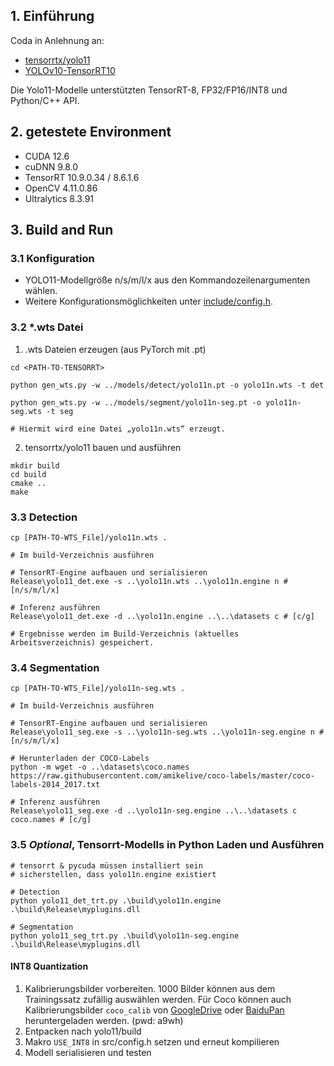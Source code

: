 ## 1. Einführung

Coda in Anlehnung an: 
- [tensorrtx/yolo11](https://github.com/wang-xinyu/tensorrtx/tree/master/yolo11)
- [YOLOv10-TensorRT10](https://github.com/mpj1234/YOLOv10-TensorRT10)

Die Yolo11-Modelle unterstützten TensorRT-8, FP32/FP16/INT8 und Python/C++ API.

## 2. getestete Environment

* CUDA 12.6
* cuDNN 9.8.0
* TensorRT 10.9.0.34 / 8.6.1.6
* OpenCV 4.11.0.86
* Ultralytics 8.3.91

## 3. Build and Run

### 3.1 Konfiguration

* YOLO11-Modellgröße n/s/m/l/x aus den Kommandozeilenargumenten wählen.
* Weitere Konfigurationsmöglichkeiten unter [include/config.h](include/config.h).

### 3.2 *.wts Datei

1. .wts Dateien erzeugen (aus PyTorch mit .pt)

```shell
cd <PATH-TO-TENSORRT>

python gen_wts.py -w ../models/detect/yolo11n.pt -o yolo11n.wts -t det

python gen_wts.py -w ../models/segment/yolo11n-seg.pt -o yolo11n-seg.wts -t seg

# Hiermit wird eine Datei „yolo11n.wts“ erzeugt.
```

2. tensorrtx/yolo11 bauen und ausführen

```shell
mkdir build
cd build
cmake ..
make
```


### 3.3 Detection
```shell
cp [PATH-TO-WTS_File]/yolo11n.wts .

# Im build-Verzeichnis ausführen

# TensorRT-Engine aufbauen und serialisieren
Release\yolo11_det.exe -s ..\yolo11n.wts ..\yolo11n.engine n # [n/s/m/l/x]

# Inferenz ausführen
Release\yolo11_det.exe -d ..\yolo11n.engine ..\..\datasets c # [c/g]

# Ergebnisse werden im Build-Verzeichnis (aktuelles Arbeitsverzeichnis) gespeichert.
```



### 3.4 Segmentation
```shell
cp [PATH-TO-WTS_File]/yolo11n-seg.wts .

# Im build-Verzeichnis ausführen

# TensorRT-Engine aufbauen und serialisieren
Release\yolo11_seg.exe -s ..\yolo11n-seg.wts ..\yolo11n-seg.engine n # [n/s/m/l/x]

# Herunterladen der COCO-Labels
python -m wget -o ..\datasets\coco.names https://raw.githubusercontent.com/amikelive/coco-labels/master/coco-labels-2014_2017.txt

# Inferenz ausführen
Release\yolo11_seg.exe -d ..\yolo11n-seg.engine ..\..\datasets c coco.names # [c/g]
```



### 3.5 *Optional*, Tensorrt-Modells in Python Laden und Ausführen 

```shell
# tensorrt & pycuda müssen installiert sein
# sicherstellen, dass yolo11n.engine existiert

# Detection
python yolo11_det_trt.py .\build\yolo11n.engine .\build\Release\myplugins.dll

# Segmentation
python yolo11_seg_trt.py .\build\yolo11n-seg.engine .\build\Release\myplugins.dll
```

#### INT8 Quantization

1. Kalibrierungsbilder vorbereiten. 1000 Bilder können aus dem Trainingssatz zufällig auswählen werden. Für Coco können auch Kalibrierungsbilder `coco_calib` von [GoogleDrive](https://drive.google.com/drive/folders/1s7jE9DtOngZMzJC1uL307J2MiaGwdRSI?usp=sharing) oder [BaiduPan](https://pan.baidu.com/s/1GOm_-JobpyLMAqZWCDUhKg) heruntergeladen werden. (pwd: a9wh)
2. Entpacken nach yolo11/build
3. Makro `USE_INT8` in src/config.h setzen und erneut kompilieren
4. Modell serialisieren und testen

